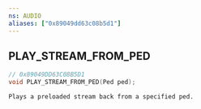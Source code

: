 ```yaml
---
ns: AUDIO
aliases: ["0x89049dd63c08b5d1"]
---
```

## PLAY_STREAM_FROM_PED

```c
// 0x89049DD63C08B5D1
void PLAY_STREAM_FROM_PED(Ped ped);
```

```
Plays a preloaded stream back from a specified ped.
```
